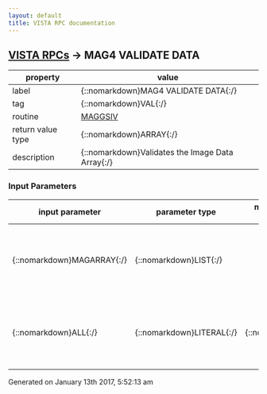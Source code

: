 ```yaml
---
layout: default
title: VISTA RPC documentation
---
```




## [VISTA RPCs](TableOfContent.md) &#8594; MAG4 VALIDATE DATA 

 property | value 
--- | --- 
 label | {::nomarkdown}MAG4 VALIDATE DATA{:/}
 tag | {::nomarkdown}VAL{:/}
 routine | [MAGGSIV](http://code.osehra.org/dox/Routine_MAGGSIV_source.html)
 return value type | {::nomarkdown}ARRAY{:/}
 description | {::nomarkdown}Validates the Image Data Array{:/}

### Input Parameters

| input parameter | parameter type | maximum data length | required | description | 
| --- | --- | --- | --- | --- | 
| {::nomarkdown}MAGARRAY{:/} | {::nomarkdown}LIST{:/} |  | {::nomarkdown}true{:/} | {::nomarkdown}Each item in the Array is an '^' delimited piece of information.in the format Field^Value  OR  ActionCode^value{:/} | 
| {::nomarkdown}ALL{:/} | {::nomarkdown}LITERAL{:/} | {::nomarkdown}1{:/} | {::nomarkdown}true{:/} | {::nomarkdown}All = 1 and All items in MAGARRAY will be validated.All = 0 and Validation stops after first item in MAGARRAY fails.{:/} | 




 Generated on January 13th 2017, 5:52:13 am